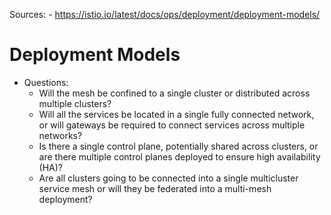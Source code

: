 Sources:
    - https://istio.io/latest/docs/ops/deployment/deployment-models/

# Deployment Models
- Questions:
    - Will the mesh be confined to a single cluster or distributed across multiple clusters? 
    - Will all the services be located in a single fully connected network, or will gateways be required to connect services across multiple networks? 
    - Is there a single control plane, potentially shared across clusters, or are there multiple control planes deployed to ensure high availability (HA)? 
    - Are all clusters going to be connected into a single multicluster service mesh or will they be federated into a multi-mesh deployment?
